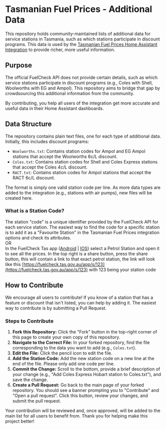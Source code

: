 # **Tasmanian Fuel Prices \- Additional Data**

This repository holds community-maintained lists of additional data for service stations in Tasmania, such as which stations participate in discount programs. This data is used by the [Tasmanian Fuel Prices Home Assistant Integration](https://github.com/ziogref/TAS-Fuel-HA-Intergration) to provide richer, more useful information.

## **Purpose**

The official FuelCheck API does not provide certain details, such as which service stations participate in discount programs (e.g., Coles with Shell, Woolworths with EG and Ampol). This repository aims to bridge that gap by crowdsourcing this additional information from the community.

By contributing, you help all users of the integration get more accurate and useful data in their Home Assistant dashboards.

## **Data Structure**

The repository contains plain text files, one for each type of additional data. Initially, this includes discount programs:

* `Woolworths.txt`: Contains station codes for Ampol and EG Ampol stations that accept the Woolworths 6c/L discount.  
* `Coles.txt`: Contains station codes for Shell and Coles Express stations that accept the Coles 4c/L discount.  
* `RACT.txt`: Contains station codes for Ampol stations that accept the RACT 6c/L discount.

The format is simply one valid station code per line. As more data types are added to the integration (e.g., stations with air pumps), new files will be created here.

### **What is a Station Code?**

The station "code" is a unique identifier provided by the FuelCheck API for each service station. The easiest way to find the code for a specific station is to add it as a "Favourite Station" in the Tasmanian Fuel Prices integration options and check its attributes.  
 OR  
In the FuelCheck Tas app ([Android](https://play.google.com/store/apps/details?id=au.gov.nsw.onegov.fuelchecktas&hl=en) | [IOS](https://apps.apple.com/au/app/id1524416815)) select a Petrol Station and open it to see all the prices. In the top right is a share button, press the share button, this will contain a link to that exact petrol station, the link will look like this [https://fuelcheck.tas.gov.au/app/s/123](https://fuelcheck.tas.gov.au/app/s/123) with 123 being your station code

## **How to Contribute**

We encourage all users to contribute\! If you know of a station that has a feature or discount that isn't listed, you can help by adding it. The easiest way to contribute is by submitting a Pull Request.

### **Steps to Contribute**

1. **Fork this Repository:** Click the "Fork" button in the top-right corner of this page to create your own copy of this repository.  
2. **Navigate to the Correct File:** In your forked repository, find the file corresponding to the data you want to add (e.g., `Coles.txt`).  
3. **Edit the File:** Click the pencil icon to edit the file.  
4. **Add the Station Code:** Add the new station code on a new line at the end of the file. Please only add one code per line.  
5. **Commit the Change:** Scroll to the bottom, provide a brief description of your change (e.g., "Add Coles Express Hobart station to Coles.txt"), and save the change.  
6. **Create a Pull Request:** Go back to the main page of your forked repository. You should see a banner prompting you to "Contribute" and "Open a pull request". Click this button, review your changes, and submit the pull request.

Your contribution will be reviewed and, once approved, will be added to the main list for all users to benefit from. Thank you for helping make this project better\!
